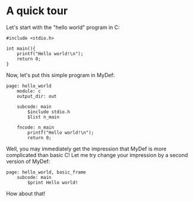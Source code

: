 # A quick tour

Let's start with the "hello world" program in C:

    #include <stdio.h>
    
    int main(){
        printf("Hello world!\n");
        return 0;
    }
    
Now, let's put this simple program in MyDef:

    page: hello_world
        module: c
        output_dir: out
        
        subcode: main
            $include stdio.h
            $list n_main
            
        fncode: n_main
            printf("Hello world!\n");
            return 0;

Well, you may immediately get the impression that MyDef is more complicated than basic C! Let me try change your impression by a second version of MyDef:

    page: hello_world, basic_frame
        subcode: main
            $print Hello world!
            
How about that! 

